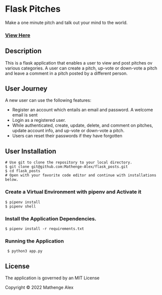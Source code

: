 # Flask Pitches
Make a one minute pitch and talk out your mind to the world.

### [View Here]() 

## Description

This is a flask application that enables a user to view and post pitches ov various categories. A user can create a pitch, up-vote or down-vote a pitch and leave a comment in a pitch posted by a different person.

## User Journey
A new user can use the following features:
- Register an account which entails an email and password. A welcome email is sent
- Login as a registered user.
- While authenticated, create, update, delete, and comment on pitches, update account info, and up-vote or down-vote a pitch.
- Users can reset their passwords if they have forgotten
 
## User Installation

    # Use git to clone the repository to your local directory.
    $ git clone git@github.com:Mathenge-Alex/flask_posts.git
    $ cd flask_posts
    # Open with your favorite code editor and continue with installations below.
    
    
### Create a Virtual Environment with pipenv and Activate it

    $ pipenv install
    $ pipenv shell

### Install the Application Dependencies.

    $ pipenv install -r requirements.txt 
   
    
 ### Running the Application
 
     $ python3 app.py
     
## License
The application is governed by an MIT License

Copyright &copy; 2022 Mathenge Alex